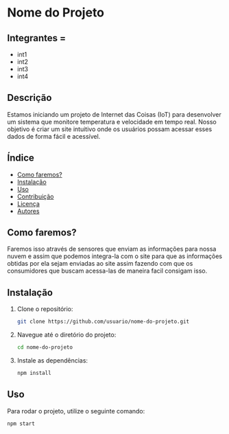 # Nome do Projeto

## Integrantes =
- int1
- int2
- int3
- int4

## Descrição

Estamos iniciando um projeto de Internet das Coisas (IoT) para desenvolver um sistema que monitore temperatura e velocidade em tempo real. Nosso objetivo é criar um site intuitivo onde os usuários possam acessar esses dados de forma fácil e acessível.

## Índice

- [Como faremos?](#comofaremos)
- [Instalação](#instalação)
- [Uso](#uso)
- [Contribuição](#contribuição)
- [Licença](#licença)
- [Autores](#autores)

## Como faremos?

Faremos isso através de sensores que enviam as informações para nossa nuvem e assim que podemos integra-la com o site para que as informações obtidas por ela sejam enviadas ao site assim fazendo com que os consumidores que buscam acessa-las de maneira facil consigam isso.

## Instalação

1. Clone o repositório:
    ```bash
    git clone https://github.com/usuario/nome-do-projeto.git
    ```
2. Navegue até o diretório do projeto:
    ```bash
    cd nome-do-projeto
    ```
3. Instale as dependências:
    ```bash
    npm install
    ```

## Uso

Para rodar o projeto, utilize o seguinte comando:

```bash
npm start
